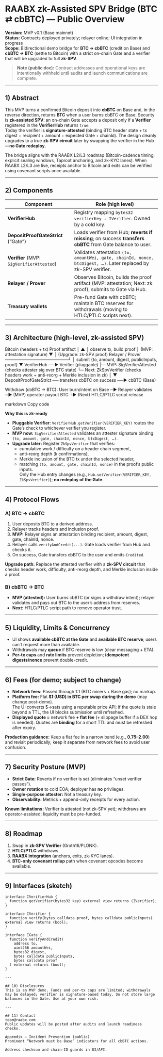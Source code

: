 # RAABX zk-Assisted SPV Bridge (BTC ⇄ cbBTC) — Public Overview

**Version:** MVP v0.1 (Base mainnet)  
**Status:** Contracts deployed privately; relayer online; UI integration in progress  
**Scope:** Bidirectional demo bridge for **BTC → cbBTC** (credit on Base) and **cbBTC → BTC** (settle to Bitcoin) with a strict on-chain Gate and a verifier that will be upgraded to full **zk-SPV**.

> **Note (public doc):** Contract addresses and operational keys are intentionally withheld until audits and launch communications are complete.

---

## 1) Abstract

This MVP turns a confirmed Bitcoin deposit into **cbBTC** on Base and, in the reverse direction, returns **BTC** when a user burns cbBTC on Base. Security is **zk-assisted SPV**: an on-chain Gate accepts a deposit only if a **Verifier** registered in the **VerifierHub** returns `true`.  
Today the verifier is **signature-attested** (binding BTC header state + tx digest + recipient + amount + expected Gate + chainId). The design cleanly upgrades to a true **zk-SPV circuit** later by swapping the verifier in the Hub—**no Gate redeploy**.

The bridge aligns with the RAABX L2/L3 roadmap (Bitcoin-cadence timing, explicit sealing windows, Taproot anchoring, and zk-KYC lanes). When RAABX L2/L3 are live, receipts anchor to Bitcoin and exits can be verified using covenant scripts once available.

---

## 2) Components 

| Component                | Role (high level)                                                                                           |
|--------------------------|--------------------------------------------------------------------------------------------------------------|
| **VerifierHub**          | Registry mapping `bytes32 verifierKey → IVerifier`. Owned by a cold key.                                    |
| **DepositProofGateStrict** (“Gate”) | Loads verifier from Hub; **reverts if missing**; on success **transfers cbBTC** from Gate balance to user.   |
| **Verifier** (MVP: `SigVerifierAttested`) | Validates attestation `(to, amountWei, gate, chainId, nonce, btcDigest, …)`. Later replaced by zk-SPV verifier. |
| **Relayer / Prover**     | Observes Bitcoin, builds the proof artifact (MVP: attestation; Next: zk proof), submits to Gate via Hub.     |
| **Treasury wallets**     | Pre-fund Gate with cbBTC; maintain BTC reserves for withdrawals (moving to HTLC/PTLC scripts next).          |

---

## 3) Architecture (high-level, zk-assisted SPV)

Bitcoin (headers + tx) Proof artifact
│ ▲
│ observe tx, build proof │ (MVP: attestation signature)
▼ │ (Upgrade: zk-SPV proof)
Relayer / Prover ─────────────────────┘
│ submit {to, amount, digest, publicInputs, proof}
▼
VerifierHub ──▶ Verifier (pluggable)
├─ MVP: SigVerifierAttested (checks attester sig over BTC state)
└─ Next: ZkSpvVerifier (checks headers work + anti-reorg + Merkle inclusion in zk)
│
▼
DepositProofGateStrict ── transfers cbBTC on success ──▶ cbBTC (Base)

Withdraw (cbBTC → BTC):
User burn/intent on Base ─▶ Relayer validates ─▶ (MVP) operator payout BTC
└▶ (Next) HTLC/PTLC script release

markdown
Copy code

**Why this is zk-ready**

- **Pluggable Verifier:** `VerifierHub.getVerifier(VERIFIER_KEY)` routes the Gate’s check to whichever verifier you register.  
- **MVP now:** `SigVerifierAttested` validates an attester signature binding `(to, amount, gate, chainId, nonce, btcDigest, …)`.  
- **Upgrade later:** Register `ZkSpvVerifier` that verifies:
  - cumulative work / difficulty on a header chain segment,
  - anti-reorg depth (k confirmations),
  - Merkle inclusion of the BTC tx under the selected header,
  - matching `(to, amount, gate, chainId, nonce)` in the proof’s public inputs.  
  Only the Hub entry changes (e.g., `Hub.setVerifier(VERIFIER_KEY, ZkSpvVerifier)`); **no redeploy of the Gate**.

---

## 4) Protocol Flows

### A) BTC → cbBTC
1. User deposits BTC to a derived address.
2. Relayer tracks headers and inclusion proof.
3. **MVP:** Relayer signs an attestation binding recipient, amount, digest, gate, chainId, nonce.
4. Relayer calls `verifyAndCredit(...)`. Gate loads verifier from Hub and checks it.
5. On success, Gate transfers cbBTC to the user and emits `Credited`.

**Upgrade path:** Replace the attested verifier with a **zk-SPV circuit** that checks header work, difficulty, anti-reorg depth, and Merkle inclusion inside a proof.

### B) cbBTC → BTC
- **MVP (attested):** User burns cbBTC (or signs a withdraw intent); relayer validates and pays out BTC to the user’s address from reserves.  
- **Next:** HTLC/PTLC script path to remove operator trust.

---

## 5) Liquidity, Limits & Concurrency

- UI shows **available cbBTC at the Gate** and **available BTC reserve**; users can’t request more than available.
- Withdrawals may **queue** if BTC reserve is low (clear messaging + ETA).
- **Per-tx caps** and **rate limits** prevent depletion; **idempotent digests/nonce** prevent double-credit.

---

## 6) Fees (for demo; subject to change)

- **Network fees:** Passed through 1:1 (BTC miners + Base gas); no markup.  
- **Platform fee:** Flat **$1 (USD) in BTC per swap** **during the demo** (may change post-demo).  
  The UI converts $→sats using a reputable price API; if the quote is stale beyond a TTL, the UI blocks submission until refreshed.  
- **Displayed quote =** network fee **+ flat fee** (+ slippage buffer if a DEX hop is needed). Quotes are **binding** for a short TTL and must be refreshed after expiry.

**Production guidance:** Keep a flat fee in a narrow band (e.g., **$0.75–$2.00**) and revisit periodically; keep it separate from network fees to avoid user confusion.

---

## 7) Security Posture (MVP)

- **Strict Gate:** Reverts if no verifier is set (eliminates “unset verifier passes”).  
- **Owner rotation** to cold EOA; deployer has **no** privileges.  
- **Single-purpose attester:** Not a treasury key.  
- **Observability:** Metrics + append-only receipts for every action.

**Known limitations:** Verifier is attested (not zk-SPV yet); withdraws are operator-assisted; liquidity must be pre-funded.

---

## 8) Roadmap

1. Swap in **zk-SPV Verifier** (Groth16/PLONK).  
2. **HTLC/PTLC** withdraws.  
3. **RAABX integration** (anchors, exits, zk-KYC lanes).  
4. **BTC-only covenant rollup** path when covenant opcodes become available.

---

## 9) Interfaces (sketch)

```solidity
interface IVerifierHub {
  function getVerifier(bytes32 key) external view returns (IVerifier);
}

interface IVerifier {
  function verify(bytes calldata proof, bytes calldata publicInputs) external view returns (bool);
}

interface IGate {
  function verifyAndCredit(
    address to,
    uint256 amountWei,
    bytes32 digest,
    bytes calldata publicInputs,
    bytes calldata proof
  ) external returns (bool);
}

---

## 10) Disclosures
This is an MVP demo. Funds and per-tx caps are limited; withdrawals may be delayed; verifier is signature-based today. Do not store large balances in the Gate. Use at your own risk.

---

## 11) Contact
team@raabx.com
Public updates will be posted after audits and launch readiness checks.

Appendix — Incident Prevention (public)
Prominent “Network must be Base” indicators for all cbBTC actions.

Address checksum and chain-ID guards in UI/API.
